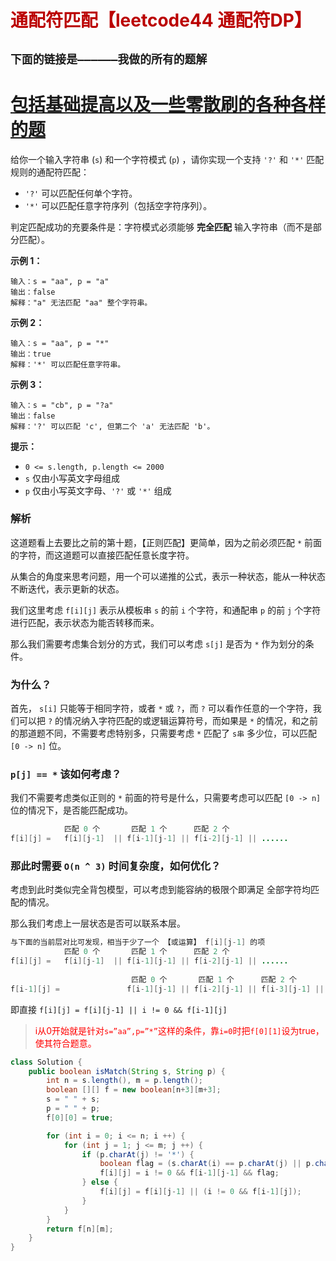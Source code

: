 # <font color='bb000'>通配符匹配【leetcode44 通配符DP】</font>

## **`下面的链接是——————我做的所有的题解`**

# [包括基础提高以及一些零散刷的各种各样的题](https://www.acwing.com/blog/content/33005/) 



给你一个输入字符串 (`s`) 和一个字符模式 (`p`) ，请你实现一个支持 `'?'` 和 `'*'` 匹配规则的通配符匹配：

- `'?'` 可以匹配任何单个字符。
- `'*'` 可以匹配任意字符序列（包括空字符序列）。

判定匹配成功的充要条件是：字符模式必须能够 **完全匹配** 输入字符串（而不是部分匹配）。

 

**示例 1：**

```
输入：s = "aa", p = "a"
输出：false
解释："a" 无法匹配 "aa" 整个字符串。
```

**示例 2：**

```
输入：s = "aa", p = "*"
输出：true
解释：'*' 可以匹配任意字符串。
```

**示例 3：**

```
输入：s = "cb", p = "?a"
输出：false
解释：'?' 可以匹配 'c', 但第二个 'a' 无法匹配 'b'。
```

 

**提示：**

- `0 <= s.length, p.length <= 2000`
- `s` 仅由小写英文字母组成
- `p` 仅由小写英文字母、`'?'` 或 `'*'` 组成



### 解析

这道题看上去要比之前的第十题，【正则匹配】更简单，因为之前必须匹配 `*` 前面的字符，而这道题可以直接匹配任意长度字符。

从集合的角度来思考问题，用一个可以递推的公式，表示一种状态，能从一种状态不断迭代，表示更新的状态。

我们这里考虑 `f[i][j]` 表示从模板串 `s` 的前 `i` 个字符，和通配串 `p` 的前 `j` 个字符进行匹配，表示状态为能否转移而来。

那么我们需要考虑集合划分的方式，我们可以考虑 `s[j]` 是否为 `*` 作为划分的条件。



### 为什么？

首先， `s[i]` 只能等于相同字符，或者 `*` 或 `?`，而 `?` 可以看作任意的一个字符，我们可以把 `?` 的情况纳入字符匹配的或逻辑运算符号，而如果是 `*` 的情况，和之前的那道题不同，不需要考虑特别多，只需要考虑 `*` 匹配了 `s串` 多少位，可以匹配 `[0 -> n]` 位。



### `p[j] == *` 该如何考虑？

我们不需要考虑类似正则的 `*` 前面的符号是什么，只需要考虑可以匹配 `[0 -> n]` 位的情况下，是否能匹配成功。

```java
            匹配 0 个       匹配 1 个      匹配 2 个                
f[i][j] =   f[i][j-1]  || f[i-1][j-1] || f[i-2][j-1] || ......   
```



### 那此时需要 `O(n ^ 3)` 时间复杂度，如何优化？

考虑到此时类似完全背包模型，可以考虑到能容纳的极限个即满足 全部字符均匹配的情况。

那么我们考虑上一层状态是否可以联系本层。

```java
与下面的当前层对比可发现，相当于少了一个 【或运算】 f[i][j-1] 的项         
            匹配 0 个       匹配 1 个      匹配 2 个                
f[i][j] =   f[i][j-1]  || f[i-1][j-1] || f[i-2][j-1] || ......   
                
                           匹配 0 个       匹配 1 个      匹配 2 个   
f[i-1][j] =               f[i-1][j-1] || f[i-2][j-1] || f[i-3][j-1] || .....   
```



即直接 `f[i][j] = f[i][j-1] || i != 0 && f[i-1][j] `

> <font color='red'>i从0开始就是针对`s=”aa”,p=”*”`这样的条件，靠`i=0`时把`f[0][1]`设为true，使其符合题意。</font>

```java
class Solution {
    public boolean isMatch(String s, String p) {
        int n = s.length(), m = p.length();
        boolean [][] f = new boolean[n+3][m+3];
        s = " " + s;
        p = " " + p;
        f[0][0] = true;

        for (int i = 0; i <= n; i ++) {
            for (int j = 1; j <= m; j ++) {
                if (p.charAt(j) != '*') {
                    boolean flag = (s.charAt(i) == p.charAt(j) || p.charAt(j) == '?');
                    f[i][j] = i != 0 && f[i-1][j-1] && flag;
                } else {
                    f[i][j] = f[i][j-1] || (i != 0 && f[i-1][j]);
                }
            }
        }
        return f[n][m];
    }
}
```

